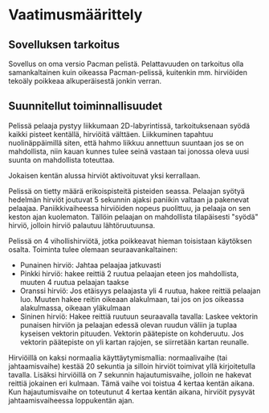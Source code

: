 # Vaatimusmäärittely

## Sovelluksen tarkoitus
Sovellus on oma versio Pacman pelistä. Pelattavuuden on tarkoitus olla samankaltainen kuin oikeassa Pacman-pelissä,
kuitenkin mm. hirviöiden tekoäly poikkeaa alkuperäisestä jonkin verran. 

## Suunnitellut toiminnallisuudet
Pelissä pelaaja pystyy liikkumaan 2D-labyrintissä, tarkoituksenaan syödä kaikki pisteet kentällä, hirviöitä välttäen.
Liikkuminen tapahtuu nuolinäppäimillä siten, että hahmo liikkuu annettuun suuntaan jos se on mahdollista, niin kauan kunnes
tulee seinä vastaan tai jonossa oleva uusi suunta on mahdollista toteuttaa. 

Jokaisen kentän alussa hirviöt aktivoituvat yksi kerrallaan. 

Pelissä on tietty määrä erikoispisteitä pisteiden seassa. Pelaajan syötyä hedelmän hirviöt joutuvat 5 sekunnin ajaksi paniikin valtaan ja pakenevat pelaajaa. Paniikkivaiheessa hirviöiden nopeus puolittuu, ja pelaaja on sen keston ajan kuolematon. Tällöin pelaajan on mahdollista tilapäisesti "syödä" hirviö, jolloin hirviö palautuu lähtöruutuunsa. 

Pelissä on 4 vihollishirviötä, jotka poikkeavat hieman toisistaan käytöksen osalta. Toiminta tulee olemaan seuraavankaltainen:

  * Punainen hirviö: Jahtaa pelaajaa jatkuvasti
  * Pinkki hirviö: hakee reittiä 2 ruutua pelaajan eteen jos mahdollista, muuten 4 ruutua pelaajan taakse
  * Oranssi hirviö: Jos etäisyys pelaajasta yli 4 ruutua, hakee reittiä pelaajan luo. Muuten hakee reitin oikeaan alakulmaan, tai jos on jos oikeassa alakulmassa, oikeaan yläkulmaan
  * Sininen hirviö: Hakee reittiä ruutuun seuraavalla tavalla: Laskee vektorin punaisen hirviön ja pelaajan edessä olevan ruudun väliin ja tuplaa kyseisen vektorin pituuden. Vektorin päätepiste on kohderuutu. Jos vektorin päätepiste on yli kartan rajojen, se siirretään kartan reunalle. 

Hirviöillä on kaksi normaalia käyttäytymismallia: normaalivaihe (tai jahtaamisvaihe) kestää 20 sekuntia ja silloin hirviöt toimivat yllä kirjoitetulla tavalla. Lisäksi hirviöillä on 7 sekunnin hajautumisvaihe, jolloin ne hakevat reittiä jokainen eri kulmaan. Tämä vaihe voi toistua 4 kertaa kentän aikana. Kun hajautumisvaihe on toteutunut 4 kertaa kentän aikana, hirviöit pysyvät jahtaamisvaiheessa loppukentän ajan.









